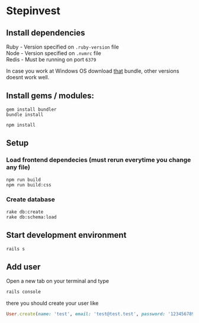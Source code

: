 # Stepinvest

## Install dependencies

Ruby - Version specified on `.ruby-version` file\
Node - Version specified on `.nvmrc` file\
Redis - Must be running on port `6379`

In case you work at Windows OS download [that](https://github.com/oneclick/rubyinstaller2/releases/download/RubyInstaller-3.0.0-1/rubyinstaller-devkit-3.0.0-1-x64.exe) bundle, other versions doesnt work well.

## Install gems / modules:

```
gem install bundler
bundle install

npm install
```

## Setup

### Load frontend dependecies (must rerun everytime you change any file)
```
npm run build
npm run build:css
```

### Create database
```
rake db:create
rake db:schema:load
```

## Start development environment

```
rails s
```

## Add user

Open a new tab on your terminal and type

```ruby
rails console
```

there you should create your user like
```ruby
User.create(name: 'test', email: 'test@test.test', password: '123456789', role: 1)
```
